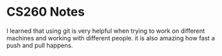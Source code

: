 # CS260 Notes

I learned that using git is very helpful when trying to work on different machines and working with different people. it is also amazing how fast a push and pull happens. 
